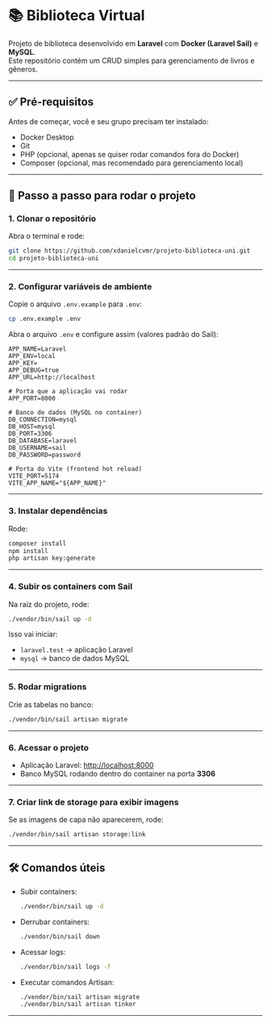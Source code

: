 # 📚 Biblioteca Virtual

Projeto de biblioteca desenvolvido em **Laravel** com **Docker (Laravel Sail)** e **MySQL**.  
Este repositório contém um CRUD simples para gerenciamento de livros e gêneros.

---

## ✅ Pré-requisitos

Antes de começar, você e seu grupo precisam ter instalado:

- Docker Desktop  
- Git  
- PHP (opcional, apenas se quiser rodar comandos fora do Docker)  
- Composer (opcional, mas recomendado para gerenciamento local)  

---

## 🚀 Passo a passo para rodar o projeto

### 1. Clonar o repositório
Abra o terminal e rode:

```bash
git clone https://github.com/xdanielcvmr/projeto-biblioteca-uni.git
cd projeto-biblioteca-uni
```

---

### 2. Configurar variáveis de ambiente
Copie o arquivo `.env.example` para `.env`:

```bash
cp .env.example .env
```

Abra o arquivo `.env` e configure assim (valores padrão do Sail):

```env
APP_NAME=Laravel
APP_ENV=local
APP_KEY=
APP_DEBUG=true
APP_URL=http://localhost

# Porta que a aplicação vai rodar
APP_PORT=8000

# Banco de dados (MySQL no container)
DB_CONNECTION=mysql
DB_HOST=mysql
DB_PORT=3306
DB_DATABASE=laravel
DB_USERNAME=sail
DB_PASSWORD=password

# Porta do Vite (frontend hot reload)
VITE_PORT=5174
VITE_APP_NAME="${APP_NAME}"
```

---

### 3. Instalar dependências
Rode:

```bash
composer install
npm install
php artisan key:generate
```

---

### 4. Subir os containers com Sail
Na raiz do projeto, rode:

```bash
./vendor/bin/sail up -d
```

Isso vai iniciar:  
- `laravel.test` → aplicação Laravel  
- `mysql` → banco de dados MySQL  

---

### 5. Rodar migrations
Crie as tabelas no banco:

```bash
./vendor/bin/sail artisan migrate
```

---

### 6. Acessar o projeto
- Aplicação Laravel: [http://localhost:8000](http://localhost:8000)  
- Banco MySQL rodando dentro do container na porta **3306**  

---

### 7. Criar link de storage para exibir imagens
Se as imagens de capa não aparecerem, rode:

```bash
./vendor/bin/sail artisan storage:link
```

---

## 🛠️ Comandos úteis

- Subir containers:  
  ```bash
  ./vendor/bin/sail up -d
  ```

- Derrubar containers:  
  ```bash
  ./vendor/bin/sail down
  ```

- Acessar logs:  
  ```bash
  ./vendor/bin/sail logs -f
  ```

- Executar comandos Artisan:  
  ```bash
  ./vendor/bin/sail artisan migrate
  ./vendor/bin/sail artisan tinker
  ```

---
